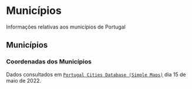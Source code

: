 # Municípios
Informações relativas aos municípios de Portugal

## Municípios

### Coordenadas dos Municípios
Dados consultados em [`Portugal Cities Database (Simple Maps)`](https://simplemaps.com/data/pt-cities/) dia 15 de maio de 2022.